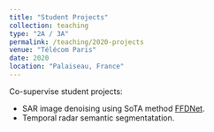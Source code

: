 ```yaml
---
title: "Student Projects"
collection: teaching
type: "2A / 3A"
permalink: /teaching/2020-projects
venue: "Télécom Paris"
date: 2020
location: "Palaiseau, France"
---
```


Co-supervise student projects:
+ SAR image denoising using SoTA method [FFDNet](https://arxiv.org/pdf/1710.04026.pdf).
+ Temporal radar semantic segmentatation.